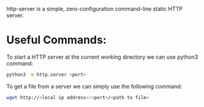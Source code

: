 

http-server is a simple, zero-configuration command-line static HTTP server.
# Useful Commands: 

To start a HTTP server at the current working directory we can use python3 command:

```bash
python3 -m http.server <port>
```

To get a file from a server we can simply use the following command:

```bash
wget http://<local ip address>:<port>/<path to file>
```

